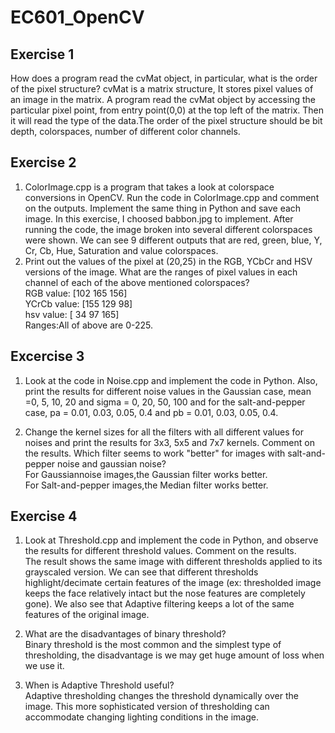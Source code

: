 # EC601_OpenCV
## Exercise 1
How does a program read the cvMat object, in particular, what is the order of the pixel structure?
cvMat is a matrix structure, It stores pixel values of an image in the matrix. A program read the cvMat object by accessing the particular
pixel point, from entry point(0,0) at the top left of the matrix. Then it will read the type of the data.The order of the pixel structure
should be bit depth, colorspaces, number of different color channels.

## Exercise 2
1. ColorImage.cpp is a program that takes a look at colorspace conversions in OpenCV. Run the code in ColorImage.cpp and comment on the outputs. Implement the same thing in Python and save each image.
In this exercise, I choosed babbon.jpg to implement. After running the code, the image broken into several different colorspaces were shown. We can see 9 different outputs that are red, green, blue, Y, Cr, Cb, Hue, Saturation and value colorspaces.
2. Print out the values of the pixel at (20,25) in the RGB, YCbCr and HSV versions of the image. What are the ranges of pixel values in each channel of each of the above mentioned colorspaces?  
RGB value:  [102 165 156]  
YCrCb value:  [155 129  98]  
hsv value:  [ 34  97 165]  
Ranges:All of above are 0-225.  

## Excercise 3
1. Look at the code in Noise.cpp and implement the code in Python. Also, print the results for different noise values in the Gaussian case,  mean =0, 5, 10, 20 and sigma = 0, 20, 50, 100 and for the salt-and-pepper case, pa = 0.01, 0.03, 0.05, 0.4 and pb = 0.01, 0.03, 0.05, 0.4.

2. Change the kernel sizes for all the filters with all different values for noises and print the results for 3x3, 5x5 and 7x7 kernels. Comment on the results. Which filter seems to work "better" for images with salt-and-pepper noise and gaussian noise?  
For Gaussiannoise images,the Gaussian filter works better.  
For Salt-and-pepper images,the Median filter works better.  

## Exercise 4
1. Look at Threshold.cpp and implement the code in Python, and observe the results for different threshold values. Comment on the results.  
The result shows the same image with different thresholds applied to its grayscaled version. We can see that different thresholds highlight/decimate certain features of the image (ex: thresholded image keeps the face relatively intact but the nose features are completely gone). We also see that Adaptive filtering keeps a lot of the same features of the original image.

2. What are the disadvantages of binary threshold?  
Binary threshold is the most common and the simplest type of thresholding, the disadvantage is we may get huge amount of loss when we use it.

3. When is Adaptive Threshold useful?  
Adaptive thresholding changes the threshold dynamically over the image. This more sophisticated version of thresholding can accommodate changing lighting conditions in the image.
